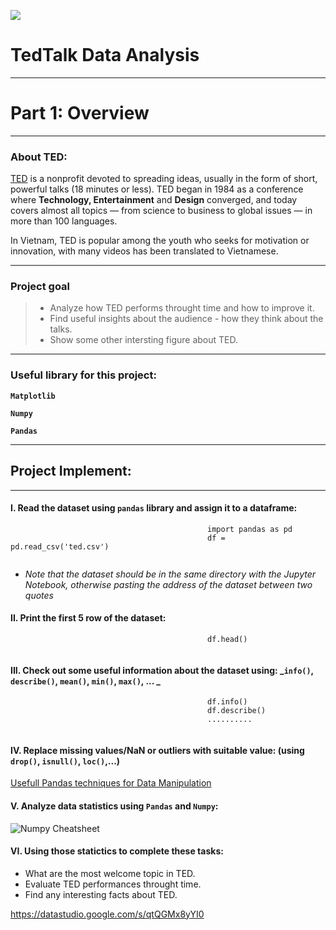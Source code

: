 ![](https://paindoctor.com/wp-content/uploads/2018/01/ted-talks-on-health.png)

# TedTalk Data Analysis
----


# Part 1: Overview 
----

### About TED:

[TED](https://www.ted.com/talks) is a nonprofit devoted to spreading ideas, usually in the form of short, powerful talks (18 minutes or less). TED began in 1984 as a conference where **Technology, Entertainment** and **Design** converged, and today covers almost all topics — from science to business to global issues — in more than 100 languages.

In Vietnam, TED is popular among the youth who seeks for motivation or innovation, with many videos has been translated to Vietnamese. 

----
### Project goal

>* Analyze how TED performs throught time and how to improve it.
>* Find useful insights about the audience - how they think about the talks.
>* Show some other intersting figure about TED.

----
### Useful library for this project:
**`Matplotlib`**

**`Numpy`**

**`Pandas`** 

----

## Project Implement:
----

#### I. Read the dataset using `pandas` library and assign it to a dataframe:

```                                            
                                            import pandas as pd
                                            df = pd.read_csv('ted.csv')
                                            
```
    
* _Note that the dataset should be in the same directory with the Jupyter Notebook, otherwise pasting the address of the dataset between two quotes_ 

#### II. Print the first 5 row of the dataset:
```                                            
                                            df.head()
                                            
```

#### III. Check out some useful information about the dataset using: _`info()`, `describe()`, `mean()`, `min()`, `max()`, ... _
```                                            
                                            df.info()
                                            df.describe()
                                            ..........
                                            
```

#### IV. Replace missing values/NaN or outliers with suitable value: (using `drop()`, `isnull()`, `loc()`,...)
[Usefull Pandas techniques for Data Manipulation](https://www.analyticsvidhya.com/blog/2016/01/12-pandas-techniques-python-data-manipulation/)

#### V. Analyze data statistics using `Pandas` and `Numpy`:
![Numpy Cheatsheet](https://intellipaat.com/mediaFiles/2018/12/Python-NumPy-Cheat-Sheet-1.png)

#### VI. Using those statictics to complete these tasks:
* What are the most welcome topic in TED.
* Evaluate TED performances throught time.
* Find any interesting facts about TED.


https://datastudio.google.com/s/qtQGMx8yYI0
